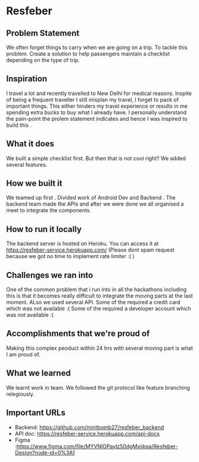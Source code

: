# Resfeber 
## Problem Statement
We often forget things to carry when we are going on a trip. To tackle this problem. Create a solution to help passengers maintain a checklist depending on the type of trip.
## Inspiration
I travel a lot and recently travelled to New Delhi for medical reasons. Inspite of being a frequent traveller I still misplan my travel, I forget to pack of important things. This either hinders my travel experience or results in me spending extra bucks to buy what I already have. I personally understand the pain-point the prolem statement indicates and hence I was inspired to build this .
## What it does
We built a simple checklist first. But then that is not cool right? We added several features.
## How we built it
We teamed up first . Divided work of Android Dev and Backend . The backend team made the APIs and after we were done we all organised a meet to integrate the components.
## How to run it locally
The backend server is hosted on Heroku. You can access it at https://resfeber-service.herokuapp.com/ (Please dont spam request because we got no time to implement rate limiter :( )
## Challenges we ran into
One of the common problem that i run into in all the hackathons including this is that it becomes really difficult to integrate the moving parts at the last moment.
ALso we used several API. 
Some of the required a credit card which was not available :(
Some of the required a developer account which was not available :(
## Accomplishments that we're proud of
Making this complex peoduct within 24 hrs with several moving part is what I am proud of.
## What we learned
We learnt work in team. We followed the git protocol like feature branching relegiously. 
## Important URLs
* Backend: https://github.com/mintbomb27/resfeber_backend
* API doc: https://resfeber-service.herokuapp.com/api-docs
* Figma :https://www.figma.com/file/MYVNlOPaylz50dgMxiibsa/Resfeber-Design?node-id=0%3A1

